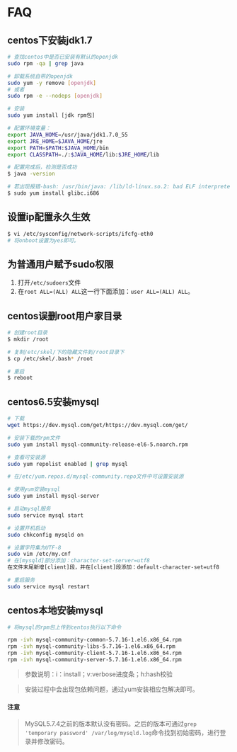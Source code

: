 # FAQ

## centos下安装jdk1.7


```Bash
# 查找centos中是否已安装有默认的openjdk
sudo rpm -qa | grep java

# 卸载系统自带的openjdk
sudo yum -y remove [openjdk]
# 或者
sudo rpm -e --nodeps [openjdk]

# 安装
sudo yum install [jdk rpm包]

# 配置环境变量：
export JAVA_HOME=/usr/java/jdk1.7.0_55  
export JRE_HOME=$JAVA_HOME/jre  
export PATH=$PATH:$JAVA_HOME/bin  
export CLASSPATH=./:$JAVA_HOME/lib:$JRE_HOME/lib 

# 配置完成后，检测是否成功
$ java -version

# 若出现报错-bash: /usr/bin/java: /lib/ld-linux.so.2: bad ELF interpreter: 没有那个文件或目录
$ sudo yum install glibc.i686
```

## 设置ip配置永久生效  

```Bash
$ vi /etc/sysconfig/network-scripts/ifcfg-eth0
# 将onboot设置为yes即可。
```

## 为普通用户赋予sudo权限

1. 打开``/etc/sudoers``文件
2. 在``root ALL=(ALL) ALL``这一行下面添加：``user ALL=(ALL) ALL``。

## centos误删root用户家目录

```Bash
# 创建root目录
$ mkdir /root

# 复制/etc/skel/下的隐藏文件到/root目录下
$ cp /etc/skel/.bash* /root

# 重启
$ reboot
```

## centos6.5安装mysql

```Bash
# 下载
wget https://dev.mysql.com/get/https://dev.mysql.com/get/

# 安装下载的rpm文件
sudo yum install mysql-community-release-el6-5.noarch.rpm 

# 查看可安装源
sudo yum repolist enabled | grep mysql

# 在/etc/yum.repos.d/mysql-community.repo文件中可设置安装源

# 使用yum安装mysql
sudo yum install mysql-server

# 启动mysql服务
sudo service mysql start

# 设置开机启动
sudo chkconfig mysqld on

# 设置字符集为UTF-8
sudo vim /etc/my.cnf
# 在[mysqld]部分添加：character-set-server=utf8
在文件末尾新增[client]段，并在[client]段添加：default-character-set=utf8

# 重启服务
sudo service mysql restart
```

## centos本地安装mysql  

```Bash
# 将mysql的rpm包上传到centos执行以下命令

rpm -ivh mysql-community-common-5.7.16-1.el6.x86_64.rpm
rpm -ivh mysql-community-libs-5.7.16-1.el6.x86_64.rpm
rpm -ivh mysql-community-client-5.7.16-1.el6.x86_64.rpm
rpm -ivh mysql-community-server-5.7.16-1.el6.x86_64.rpm
```

> 参数说明：i：install；v:verbose进度条；h:hash校验

> 安装过程中会出现包依赖问题，通过yum安装相应包解决即可。

#### 注意

> MySQL5.7.4之前的版本默认没有密码。之后的版本可通过``grep 'temporary password' /var/log/mysqld.log``命令找到初始密码，进行登录并修改密码。